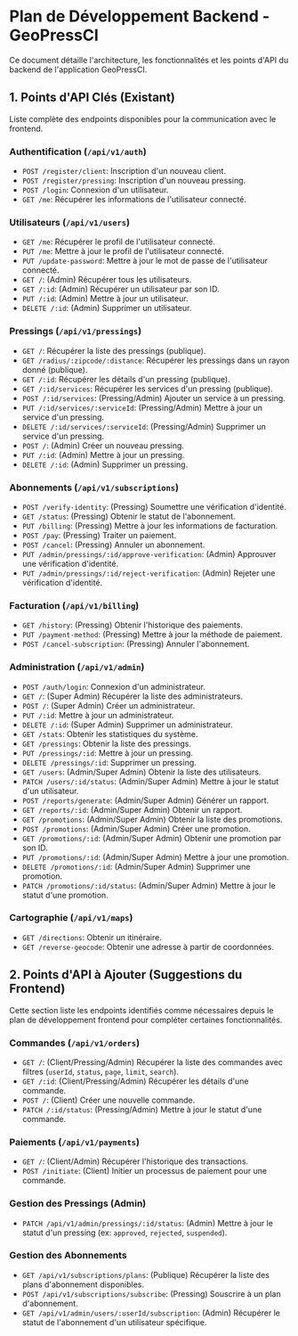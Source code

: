 # Plan de Développement Backend - GeoPressCI

Ce document détaille l'architecture, les fonctionnalités et les points d'API du backend de l'application GeoPressCI.

## 1. Points d'API Clés (Existant)

Liste complète des endpoints disponibles pour la communication avec le frontend.

### Authentification (`/api/v1/auth`)

- `POST /register/client`: Inscription d'un nouveau client.
- `POST /register/pressing`: Inscription d'un nouveau pressing.
- `POST /login`: Connexion d'un utilisateur.
- `GET /me`: Récupérer les informations de l'utilisateur connecté.

### Utilisateurs (`/api/v1/users`)

- `GET /me`: Récupérer le profil de l'utilisateur connecté.
- `PUT /me`: Mettre à jour le profil de l'utilisateur connecté.
- `PUT /update-password`: Mettre à jour le mot de passe de l'utilisateur connecté.
- `GET /`: (Admin) Récupérer tous les utilisateurs.
- `GET /:id`: (Admin) Récupérer un utilisateur par son ID.
- `PUT /:id`: (Admin) Mettre à jour un utilisateur.
- `DELETE /:id`: (Admin) Supprimer un utilisateur.

### Pressings (`/api/v1/pressings`)

- `GET /`: Récupérer la liste des pressings (publique).
- `GET /radius/:zipcode/:distance`: Récupérer les pressings dans un rayon donné (publique).
- `GET /:id`: Récupérer les détails d'un pressing (publique).
- `GET /:id/services`: Récupérer les services d'un pressing (publique).
- `POST /:id/services`: (Pressing/Admin) Ajouter un service à un pressing.
- `PUT /:id/services/:serviceId`: (Pressing/Admin) Mettre à jour un service d'un pressing.
- `DELETE /:id/services/:serviceId`: (Pressing/Admin) Supprimer un service d'un pressing.
- `POST /`: (Admin) Créer un nouveau pressing.
- `PUT /:id`: (Admin) Mettre à jour un pressing.
- `DELETE /:id`: (Admin) Supprimer un pressing.

### Abonnements (`/api/v1/subscriptions`)

- `POST /verify-identity`: (Pressing) Soumettre une vérification d'identité.
- `GET /status`: (Pressing) Obtenir le statut de l'abonnement.
- `PUT /billing`: (Pressing) Mettre à jour les informations de facturation.
- `POST /pay`: (Pressing) Traiter un paiement.
- `POST /cancel`: (Pressing) Annuler un abonnement.
- `PUT /admin/pressings/:id/approve-verification`: (Admin) Approuver une vérification d'identité.
- `PUT /admin/pressings/:id/reject-verification`: (Admin) Rejeter une vérification d'identité.

### Facturation (`/api/v1/billing`)

- `GET /history`: (Pressing) Obtenir l'historique des paiements.
- `PUT /payment-method`: (Pressing) Mettre à jour la méthode de paiement.
- `POST /cancel-subscription`: (Pressing) Annuler l'abonnement.

### Administration (`/api/v1/admin`)

- `POST /auth/login`: Connexion d'un administrateur.
- `GET /`: (Super Admin) Récupérer la liste des administrateurs.
- `POST /`: (Super Admin) Créer un administrateur.
- `PUT /:id`: Mettre à jour un administrateur.
- `DELETE /:id`: (Super Admin) Supprimer un administrateur.
- `GET /stats`: Obtenir les statistiques du système.
- `GET /pressings`: Obtenir la liste des pressings.
- `PUT /pressings/:id`: Mettre à jour un pressing.
- `DELETE /pressings/:id`: Supprimer un pressing.
- `GET /users`: (Admin/Super Admin) Obtenir la liste des utilisateurs.
- `PATCH /users/:id/status`: (Admin/Super Admin) Mettre à jour le statut d'un utilisateur.
- `POST /reports/generate`: (Admin/Super Admin) Générer un rapport.
- `GET /reports/:id`: (Admin/Super Admin) Obtenir un rapport.
- `GET /promotions`: (Admin/Super Admin) Obtenir la liste des promotions.
- `POST /promotions`: (Admin/Super Admin) Créer une promotion.
- `GET /promotions/:id`: (Admin/Super Admin) Obtenir une promotion par son ID.
- `PUT /promotions/:id`: (Admin/Super Admin) Mettre à jour une promotion.
- `DELETE /promotions/:id`: (Admin/Super Admin) Supprimer une promotion.
- `PATCH /promotions/:id/status`: (Admin/Super Admin) Mettre à jour le statut d'une promotion.

### Cartographie (`/api/v1/maps`)

- `GET /directions`: Obtenir un itinéraire.
- `GET /reverse-geocode`: Obtenir une adresse à partir de coordonnées.

## 2. Points d'API à Ajouter (Suggestions du Frontend)

Cette section liste les endpoints identifiés comme nécessaires depuis le plan de développement frontend pour compléter certaines fonctionnalités.

### Commandes (`/api/v1/orders`)

- `GET /`: (Client/Pressing/Admin) Récupérer la liste des commandes avec filtres (`userId`, `status`, `page`, `limit`, `search`).
- `GET /:id`: (Client/Pressing/Admin) Récupérer les détails d'une commande.
- `POST /`: (Client) Créer une nouvelle commande.
- `PATCH /:id/status`: (Pressing/Admin) Mettre à jour le statut d'une commande.

### Paiements (`/api/v1/payments`)

- `GET /`: (Client/Admin) Récupérer l'historique des transactions.
- `POST /initiate`: (Client) Initier un processus de paiement pour une commande.

### Gestion des Pressings (Admin)

- `PATCH /api/v1/admin/pressings/:id/status`: (Admin) Mettre à jour le statut d'un pressing (ex: `approved`, `rejected`, `suspended`).

### Gestion des Abonnements

- `GET /api/v1/subscriptions/plans`: (Publique) Récupérer la liste des plans d'abonnement disponibles.
- `POST /api/v1/subscriptions/subscribe`: (Pressing) Souscrire à un plan d'abonnement.
- `GET /api/v1/admin/users/:userId/subscription`: (Admin) Récupérer le statut de l'abonnement d'un utilisateur spécifique.